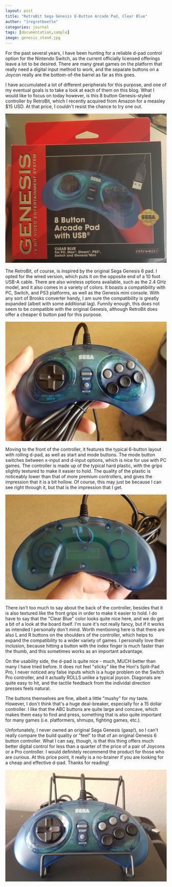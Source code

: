 ```yaml
---
layout: post
title: "RetroBit Sega Genesis 8-Button Arcade Pad, Clear Blue"
author: "1regretbeetle"
categories: journal
tags: [documentation,sample]
image: genesis_stand.jpg
---
```


For the past several years, I have been hunting for a reliable d-pad 
control option for the Nintendo Switch, as the current officially licensed
offerings leave a lot to be desired. There are many great games on the
platform that really need a digital input method to work, and the
separate buttons on a Joycon really are the bottom-of-the barrel as far
as this goes. 

I have accumulated a lot of
different peripherals for this purpose, and one of my eventual goals is
to take a look at each of them on this blog. What I would like to focus
on today however, is this 8 button Genesis-styled controller by
RetroBit, which I recently acquired from Amazon for a measley $15 USD. 
At that price, I couldn't resist the chance to try one out.  

![genesis_box](/assets/img/genesis_box.jpg)

The RetroBit, of course, is inspired by the original Sega Genesis 6
pad. I opted for the wired version, which puts it on the opposite end of
a 10 foot USB-A cable. There are also wireless options available, such
as the 2.4 GHz model, and it also comes in a variety of colors. It
boasts a compatibility with PC, Switch, and PS3 platforms, as well as
the Genesis mini console. With any sort of Brooks converter handy,
I am sure the compatibility is greatly expanded (albeit with some
additional lag). Funnily enough, this does not seem to be
compatible with the original Genesis, although RetroBit does offer a
cheaper 6 button pad for this purpose.

![genesis_front](/assets/img/genesis_front.jpg)

Moving to the front of the controller, it features the typical 6-button
layout with rolling d-pad, as well as start and mode buttons. The mode
button switches between x-input and d-input options, which is nice for
use with PC games. The controller is made up of the typical hard
plastic, with the grips slightly textured to make it easier to hold. The
quality of the plastic is noticeably lower than that of more premium
controllers, and gives the impression that it is a bit hollow. Of
course, this may just be because I can see right through it, but that is
the impression that I get. 

![genesis_bak](/assets/img/genesis_bak.jpg)

There isn't too much to say about the back of the controller, besides
that it is also textured like the front grips in order to make it easier
to hold. I do have to say that the "Clear Blue" color looks quite nice
here, and we do get a bit of a look at the board itself. I'm sure it's
not really fancy, but if it works as intended I personally don't mind.
Worth mentioning here is that there are also L and R buttons on the
shoulders of the controller, which helps to expand the compatibility to
a wider variety of games. I personally love their inclusion, because
hitting a button with the index finger is much faster than the thumb,
and this sometimes works as an important advantage.

On the usability side, the d-pad is quite nice - much, MUCH better than
many I have tried before. It does not feel "sticky" like the Hori's
Split-Pad Pro, I never noticed any false inputs which is a huge problem
on the Switch Pro controller, and it actually ROLLS unlike a typical
joycon. Diagonals are quite easy to hit, and the tactile feedback from
the individal direction presses feels natural. 

The buttons themselves are fine, albeit a little "mushy" for my taste.
However, I don't think that's a huge deal-breaker, especially for a 15
dollar controller. I like that the ABC buttons are quite large and
concave, which makes them easy to find and press, something that is also
quite important for many games (i.e. platformers, shmups, fighting
games, etc.).

Unfortunately, I never owned an original Sega Genesis (gasp!), so I
can't really compare the build quality or "feel" to that of an original
Genesis 6 button controller. What I can say, though, is that this thing
offers much better digital control for less than a quarter of the price
of a pair of Joycons or a Pro controller. I would definitely recommend
the product for those who are curious. At this price point, it
really is a no-brainer if you are looking for a cheap and effective
d-pad. Thanks for reading! 

![genesis_stand](/assets/img/genesis_stand.jpg)





